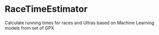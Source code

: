# RaceTimeEstimator
Calculate running times for races and Ultras based on Machine Learning models from set of GPX
